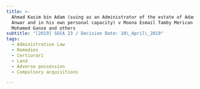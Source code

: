 ```yaml
---
title: >-
  Ahmad Kasim bin Adam (suing as an Administrator of the estate of Adam bin Haji
  Anwar and in his own personal capacity) v Moona Esmail Tamby Merican s/o
  Mohamed Ganse and others
subtitle: "[2019] SGCA 23 / Decision Date: 10\_April\_2019"
tags:
  - Administrative Law
  - Remedies
  - Certiorari
  - Land
  - Adverse possession
  - Compulsory acquisitions

---
```

